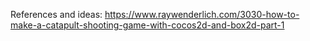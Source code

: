 References and ideas:
  https://www.raywenderlich.com/3030-how-to-make-a-catapult-shooting-game-with-cocos2d-and-box2d-part-1
